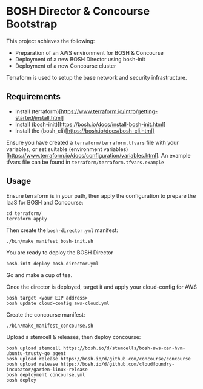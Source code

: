 BOSH Director & Concourse Bootstrap
===================================

This project achieves the following:

- Preparation of an AWS environment for BOSH & Concourse
- Deployment of a new BOSH Director using bosh-init
- Deployment of a new Concourse cluster

Terraform is used to setup the base network and security infrastructure.

Requirements
-----

- Install (terraform)[https://www.terraform.io/intro/getting-started/install.html]
- Install (bosh-init)[https://bosh.io/docs/install-bosh-init.html]
- Install the (bosh_cli)[https://bosh.io/docs/bosh-cli.html]

Ensure you have created a `terraform/terraform.tfvars` file with your variables, or set suitable (environment variables)[https://www.terraform.io/docs/configuration/variables.html]. An example tfvars file can be found in `terraform/terraform.tfvars.example`

Usage
-----

Ensure terraform is in your path, then apply the configuration to prepare the IaaS for BOSH and Concourse:

```
cd terraform/
terraform apply
```

Then create the `bosh-director.yml` manifest:
```
./bin/make_manifest_bosh-init.sh
```

You are ready to deploy the BOSH Director
```
bosh-init deploy bosh-director.yml
```

Go and make a cup of tea.

Once the director is deployed, target it and apply your cloud-config for AWS
```
bosh target <your EIP address>
bosh update cloud-config aws-cloud.yml
```

Create the concourse manifest:
```
./bin/make_manifest_concourse.sh
```

Upload a stemcell & releases, then deploy concourse:
```
bosh upload stemcell https://bosh.io/d/stemcells/bosh-aws-xen-hvm-ubuntu-trusty-go_agent
bosh upload release https://bosh.io/d/github.com/concourse/concourse
bosh upload release https://bosh.io/d/github.com/cloudfoundry-incubator/garden-linux-release
bosh deployment concourse.yml
bosh deploy
```
